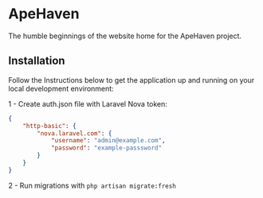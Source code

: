 # ApeHaven

The humble beginnings of the website home for the ApeHaven project.

## Installation

Follow the Instructions below to get the application up and running on your local development environment:

1 - Create auth.json file with Laravel Nova token:

```json
{
    "http-basic": {
        "nova.laravel.com": {
            "username": "admin@example.com",
            "password": "example-passsword"
        }
    }
}
```

2 - Run migrations with `php artisan migrate:fresh`
